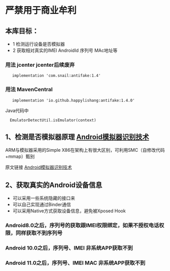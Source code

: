 #     								严禁用于商业牟利

##  本库目标：

* 1 检测运行设备是否模拟器  
* 2 获取相对真实的IMEI AndroidId 序列号 MAc地址等


### 用法 jcenter  jcenter后续废弃

       implementation 'com.snail:antifake:1.4'
       
### 用法 MavenCentral

       implementation 'io.github.happylishang:antifake:1.4.0'
    
Java代码中

      EmulatorDetectUtil.isEmulator(context)



## 1、检测是否模拟器原理  [ Android模拟器识别技术](http://www.jianshu.com/p/1db610cc8b84) 

ARM与模拟器采用的Simple X86在架构上有很大区别，可利用SMC（自修改代码+mmap）甄别

 原文链接 [ Android模拟器识别技术](http://www.jianshu.com/p/1db610cc8b84) 


## 2、获取真实的Android设备信息 

* 可以采用一些系统隐藏的接口来 
* 可以自己实现通过Binder通信
* 可以采用Native方式获取设备信息，避免被Xposed Hook


### Android8.0之后，序列号的获取跟IMEI权限绑定，如果不授权电话权限，同样获取不到序列号

### Android 10.0之后，序列号、IMEI 非系统APP获取不到

### Android 11.0之后，序列号、IMEI MAC 非系统APP获取不到
